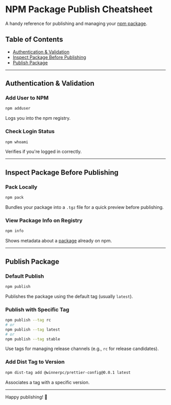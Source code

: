# NPM Package Publish Cheatsheet

A handy reference for publishing and managing your [npm package](https://www.npmjs.com/package/@winnerpc/prettier-config).

## Table of Contents

- [Authentication & Validation](#authentication--validation)
- [Inspect Package Before Publishing](#inspect-package-before-publishing)
- [Publish Package](#publish-package)

---

## Authentication & Validation

### Add User to NPM

```bash
npm adduser
```

Logs you into the npm registry.

### Check Login Status

```bash
npm whoami
```

Verifies if you're logged in correctly.

---

## Inspect Package Before Publishing

### Pack Locally

```bash
npm pack
```

Bundles your package into a `.tgz` file for a quick preview before publishing.

### View Package Info on Registry

```bash
npm info
```

Shows metadata about a [package](https://www.npmjs.com/package/@winnerpc/prettier-config) already on npm.

---

## Publish Package

### Default Publish

```bash
npm publish
```

Publishes the package using the default tag (usually `latest`).

### Publish with Specific Tag

```bash
npm publish --tag rc
# or
npm publish --tag latest
# or
npm publish --tag stable
```

Use tags for managing release channels (e.g., `rc` for release candidates).

### Add Dist Tag to Version

```bash
npm dist-tag add @winnerpc/prettier-config@0.0.1 latest
```

Associates a tag with a specific version.

---

Happy publishing! 🚀

